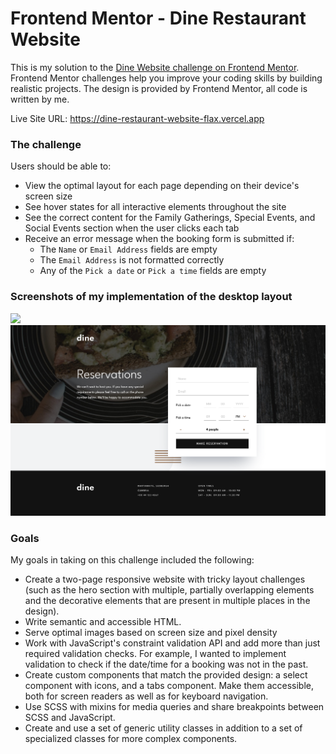 # Frontend Mentor - Dine Restaurant Website

This is my solution to the [Dine Website challenge on Frontend Mentor](https://www.frontendmentor.io/challenges/dine-restaurant-website-yAt7Vvxt7). Frontend Mentor challenges help you improve your coding skills by building realistic projects. The design is provided by Frontend Mentor, all code is written by me.

Live Site URL: https://dine-restaurant-website-flax.vercel.app

### The challenge

Users should be able to:

- View the optimal layout for each page depending on their device's screen size
- See hover states for all interactive elements throughout the site
- See the correct content for the Family Gatherings, Special Events, and Social Events section when the user clicks each tab
- Receive an error message when the booking form is submitted if:
  - The `Name` or `Email Address` fields are empty
  - The `Email Address` is not formatted correctly
  - Any of the `Pick a date` or `Pick a time` fields are empty

### Screenshots of my implementation of the desktop layout

![](/screenshots/dine-desktop.png)
![](/screenshots/booking-desktop.png)

### Goals

My goals in taking on this challenge included the following:

- Create a two-page responsive website with tricky layout challenges (such as the hero section with multiple, partially overlapping elements and the decorative elements that are present in multiple places in the design).
- Write semantic and accessible HTML.
- Serve optimal images based on screen size and pixel density
- Work with JavaScript's constraint validation API and add more than just required validation checks. For example, I wanted to implement validation to check if the date/time for a booking was not in the past.
- Create custom components that match the provided design: a select component with icons, and a tabs component. Make them accessible, both for screen readers as well as for keyboard navigation.
- Use SCSS with mixins for media queries and share breakpoints between SCSS and JavaScript.
- Create and use a set of generic utility classes in addition to a set of specialized classes for more complex components.
